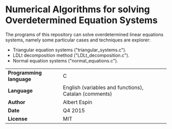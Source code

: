 # Numerical Algorithms for solving Overdetermined Equation Systems

The programs of this repository can solve overdetermined linear equations systems, namely some particular cases and techniques are explorer:
- Triangular equation systems ("triangular_systems.c").
- LDLt decomposition method ("LDLt_decomposition.c").
- Normal equation systems ("normal_equations.c").

| | | |
|-|-|-|
| **Programming language**  | C |
| **Language**   | English (variables and functions), Catalan (comments) |
| **Author** | Albert Espín |
| **Date**  | Q4 2015  |
| **License**  | MIT |
